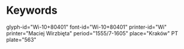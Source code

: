 # Keywords
glyph-id="Wi-10+80401"
font-id="Wi-10+80401"
printer-id="Wi"
printer="Maciej Wirzbięta"
period="1555/7-1605"
place="Kraków"
PT plate="563"
